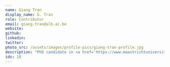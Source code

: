 ```yaml
---
name: Giang Tran
display_name: G. Tran
role: Contributor
email: giang.tran@ulb.ac.be
website:
github: 
linkedin: 
twitter: 
photo_src: /assets/images/profile-pics/giang-tran-profile.jpg
description: "PhD candidate in <a href='https://www.maastrichtuniversity.nl/about-um/faculties/school-business-and-economics' target='blank'>Economics at Maastricht University</a> and <a href='https://ecares.ulb.be/' target='blank'>ECARES</a>, <a href='https://www.ulb.be/' target='blank'>ULB</a>. My research interests are experimental economics and microeconomic theory."
ids: 18
---
```

